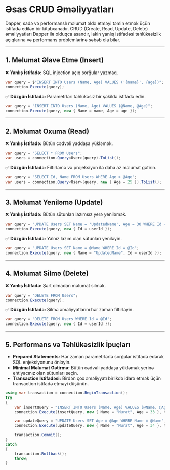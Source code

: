 # Əsas CRUD Əməliyyatları

Dapper, sadə və performanslı məlumat əldə etməyi təmin etmək üçün istifadə edilən bir kitabxanadır. CRUD (Create, Read, Update, Delete) əməliyyatları Dapper ilə olduqca asandır, lakin yanlış istifadəsi təhlükəsizlik açıqlarına və performans problemlərinə səbəb ola bilər.

---

## 1. Məlumat Əlavə Etmə (Insert)

❌ **Yanlış İstifadə:** SQL injection açıq sorğular yazmaq.

```csharp
var query = $"INSERT INTO Users (Name, Age) VALUES ('{name}', {age})";
connection.Execute(query);
```

✅ **Düzgün İstifadə:** Parametrləri təhlükəsiz bir şəkildə istifadə edin.

```csharp
var query = "INSERT INTO Users (Name, Age) VALUES (@Name, @Age)";
connection.Execute(query, new { Name = name, Age = age });
```

---

## 2. Məlumat Oxuma (Read)

❌ **Yanlış İstifadə:** Bütün cədvəli yaddaşa yükləmək.

```csharp
var query = "SELECT * FROM Users";
var users = connection.Query<User>(query).ToList();
```

✅ **Düzgün İstifadə:** Filtirləmə və projeksiyon ilə daha az məlumat gətirin.

```csharp
var query = "SELECT Id, Name FROM Users WHERE Age > @Age";
var users = connection.Query<User>(query, new { Age = 25 }).ToList();
```

---

## 3. Məlumat Yeniləmə (Update)

❌ **Yanlış İstifadə:** Bütün sütunları lazımsız yerə yeniləmək.

```csharp
var query = "UPDATE Users SET Name = 'UpdatedName', Age = 30 WHERE Id = @Id";
connection.Execute(query, new { Id = userId });
```

✅ **Düzgün İstifadə:** Yalnız lazım olan sütunları yeniləyin.

```csharp
var query = "UPDATE Users SET Name = @Name WHERE Id = @Id";
connection.Execute(query, new { Name = "UpdatedName", Id = userId });
```

---

## 4. Məlumat Silmə (Delete)

❌ **Yanlış İstifadə:** Şərt olmadan məlumat silmək.

```csharp
var query = "DELETE FROM Users";
connection.Execute(query);
```

✅ **Düzgün İstifadə:** Silmə əməliyyatlarını hər zaman filtirləyin.

```csharp
var query = "DELETE FROM Users WHERE Id = @Id";
connection.Execute(query, new { Id = userId });
```

---

## 5. Performans və Təhlükəsizlik İpuçları

- **Prepared Statements:** Hər zaman parametrlərlə sorğular istifadə edərək SQL enjeksiyonunu önləyin.
- **Minimal Məlumat Gətirmə:** Bütün cədvəli yaddaşa yükləmək yerinə ehtiyacınız olan sütunları seçin.
- **Transaction İstifadəsi:** Birdən çox əməliyyatı birlikdə idarə etmək üçün transaction istifadə etməyi düşünün.

```csharp
using var transaction = connection.BeginTransaction();
try
{
    var insertQuery = "INSERT INTO Users (Name, Age) VALUES (@Name, @Age)";
    connection.Execute(insertQuery, new { Name = "Murat", Age = 33 }, transaction);

    var updateQuery = "UPDATE Users SET Age = @Age WHERE Name = @Name";
    connection.Execute(updateQuery, new { Name = "Murat", Age = 34 }, transaction);

    transaction.Commit();
}
catch
{
    transaction.Rollback();
    throw;
}
```
